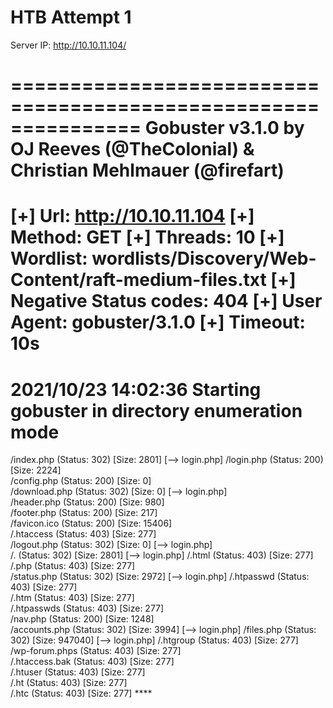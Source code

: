 # HTB Attempt 1
Server IP: http://10.10.11.104/

===============================================================
Gobuster v3.1.0
by OJ Reeves (@TheColonial) & Christian Mehlmauer (@firefart)
===============================================================
[+] Url:                     http://10.10.11.104
[+] Method:                  GET
[+] Threads:                 10
[+] Wordlist:                wordlists/Discovery/Web-Content/raft-medium-files.txt
[+] Negative Status codes:   404
[+] User Agent:              gobuster/3.1.0
[+] Timeout:                 10s
===============================================================
2021/10/23 14:02:36 Starting gobuster in directory enumeration mode
===============================================================
/index.php            (Status: 302) [Size: 2801] [--> login.php]
/login.php            (Status: 200) [Size: 2224]                
/config.php           (Status: 200) [Size: 0]                   
/download.php         (Status: 302) [Size: 0] [--> login.php]   
/header.php           (Status: 200) [Size: 980]                 
/footer.php           (Status: 200) [Size: 217]                 
/favicon.ico          (Status: 200) [Size: 15406]               
/.htaccess            (Status: 403) [Size: 277]                 
/logout.php           (Status: 302) [Size: 0] [--> login.php]   
/.                    (Status: 302) [Size: 2801] [--> login.php]
/.html                (Status: 403) [Size: 277]                 
/.php                 (Status: 403) [Size: 277]                 
/status.php           (Status: 302) [Size: 2972] [--> login.php]
/.htpasswd            (Status: 403) [Size: 277]                 
/.htm                 (Status: 403) [Size: 277]                 
/.htpasswds           (Status: 403) [Size: 277]                 
/nav.php              (Status: 200) [Size: 1248]                
/accounts.php         (Status: 302) [Size: 3994] [--> login.php]
/files.php            (Status: 302) [Size: 947040] [--> login.php]
/.htgroup             (Status: 403) [Size: 277]                   
/wp-forum.phps        (Status: 403) [Size: 277]                   
/.htaccess.bak        (Status: 403) [Size: 277]                   
/.htuser              (Status: 403) [Size: 277]                   
/.ht                  (Status: 403) [Size: 277]                   
/.htc                 (Status: 403) [Size: 277]    ****